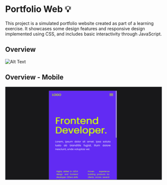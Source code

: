 # Portfolio Web 💡

<p>This project is a simulated portfolio website created as part of a learning exercise. It showcases some design features and responsive design implemented using CSS, and includes basic interactivity through JavaScript.</p>

## Overview 

![Alt Text](/img/overview.gif)

## Overview - Mobile
![Alt Text](/img/overview-mobile.gif)



